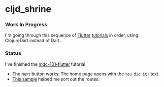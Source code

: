 # cljd_shrine

### Work In Progress

I'm going through this sequence of [Flutter](
https://codelabs.developers.google.com/codelabs/mdc-101-flutter)  [tutorials](https://codelabs.developers.google.com/codelabs/mdc-102-flutter) in order, using ClojureDart instead of Dart.

### Status

I've finished the [mdc-101-flutter](https://codelabs.developers.google.com/codelabs/mdc-101-flutter) tutorial.

* The `Next` button works: The home page opens with the `You did it!` text.
* [This sample](https://github.com/Tensegritics/ClojureDart/tree/b56635cb8b7aca53bf6ee530ab03cf5bbd5e445e/samples/navigate_named_routes) helped me sort out the routes.


